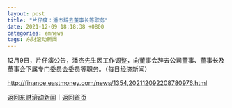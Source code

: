 ```yaml
---
layout: post
title: "片仔癀：潘杰辞去董事长等职务"
date: 2021-12-09 18:18:38 +0800
categories: emnews
tags: 东财滚动新闻
---
```


12月9日，片仔癀公告，潘杰先生因工作调整，向董事会辞去公司董事、董事长及董事会下属专门委员会委员等职务。（每日经济新闻）

<http://finance.eastmoney.com/news/1354,202112092208780976.html>

[返回东财滚动新闻](//finews.withounder.com/emnews/)｜[返回首页](//finews.withounder.com/)